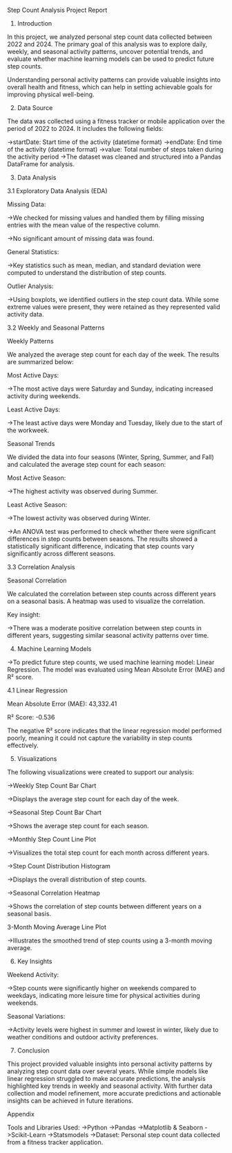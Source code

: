 Step Count Analysis Project Report

1. Introduction
   
In this project, we analyzed personal step count data collected between 2022 and 2024. The primary goal of this analysis was to explore daily, weekly, and seasonal activity patterns, uncover potential trends, and evaluate whether machine learning models can be used to predict future step counts.

Understanding personal activity patterns can provide valuable insights into overall health and fitness, which can help in setting achievable goals for improving physical well-being.

2. Data Source
   
The data was collected using a fitness tracker or mobile application over the period of 2022 to 2024. It includes the following fields:

->startDate: Start time of the activity (datetime format)
->endDate: End time of the activity (datetime format)
->value: Total number of steps taken during the activity period
->The dataset was cleaned and structured into a Pandas DataFrame for analysis.

3. Data Analysis
   
3.1 Exploratory Data Analysis (EDA)

Missing Data:

->We checked for missing values and handled them by filling missing entries with the mean value of the respective column.

->No significant amount of missing data was found.

General Statistics:

->Key statistics such as mean, median, and standard deviation were computed to understand the distribution of step counts.

Outlier Analysis:

->Using boxplots, we identified outliers in the step count data. While some extreme values were present, they were retained as they represented valid activity data.

3.2 Weekly and Seasonal Patterns

Weekly Patterns

We analyzed the average step count for each day of the week. The results are summarized below:

Most Active Days:

->The most active days were Saturday and Sunday, indicating increased activity during weekends.

Least Active Days:

->The least active days were Monday and Tuesday, likely due to the start of the workweek.

Seasonal Trends

We divided the data into four seasons (Winter, Spring, Summer, and Fall) and calculated the average step count for each season:

Most Active Season:

->The highest activity was observed during Summer.

Least Active Season:

->The lowest activity was observed during Winter.

->An ANOVA test was performed to check whether there were significant differences in step counts between seasons. The results showed a statistically significant difference, indicating that step counts vary significantly across different seasons.

3.3 Correlation Analysis

Seasonal Correlation

We calculated the correlation between step counts across different years on a seasonal basis. A heatmap was used to visualize the correlation.

Key insight:

->There was a moderate positive correlation between step counts in different years, suggesting similar seasonal activity patterns over time.

4. Machine Learning Models

->To predict future step counts, we used machine learning model: Linear Regression. The model was evaluated using Mean Absolute Error (MAE) and R² score.

4.1 Linear Regression

Mean Absolute Error (MAE): 43,332.41

R² Score: -0.536

The negative R² score indicates that the linear regression model performed poorly, meaning it could not capture the variability in step counts effectively.

5. Visualizations
   
The following visualizations were created to support our analysis:

->Weekly Step Count Bar Chart

->Displays the average step count for each day of the week.

->Seasonal Step Count Bar Chart

->Shows the average step count for each season.

->Monthly Step Count Line Plot

->Visualizes the total step count for each month across different years.

->Step Count Distribution Histogram

->Displays the overall distribution of step counts.

->Seasonal Correlation Heatmap

->Shows the correlation of step counts between different years on a seasonal basis.

3-Month Moving Average Line Plot

->Illustrates the smoothed trend of step counts using a 3-month moving average.

6. Key Insights
   
Weekend Activity:

->Step counts were significantly higher on weekends compared to weekdays, indicating more leisure time for physical activities during weekends.

Seasonal Variations:

->Activity levels were highest in summer and lowest in winter, likely due to weather conditions and outdoor activity preferences.

7. Conclusion
   
This project provided valuable insights into personal activity patterns by analyzing step count data over several years. While simple models like linear regression struggled to make accurate predictions, the analysis highlighted key trends in weekly and seasonal activity. With further data collection and model refinement, more accurate predictions and actionable insights can be achieved in future iterations.

Appendix

Tools and Libraries Used:
->Python
->Pandas
->Matplotlib & Seaborn
->Scikit-Learn
->Statsmodels
->Dataset: Personal step count data collected from a fitness tracker application.

